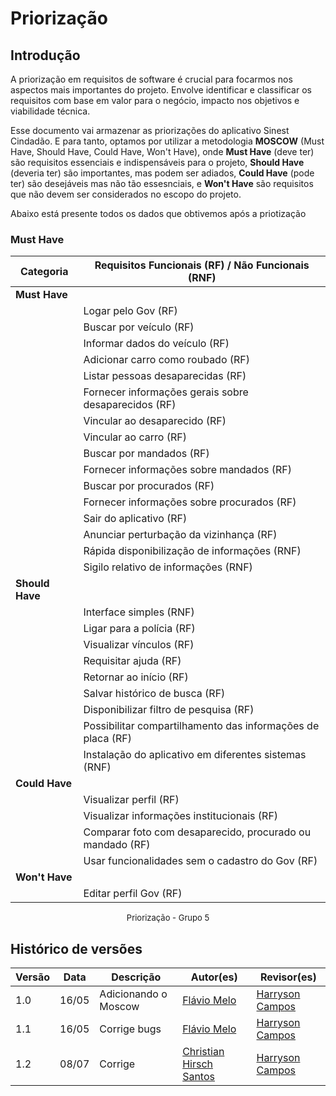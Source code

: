 # Priorização

## Introdução

A priorização em requisitos de software é crucial para focarmos nos aspectos mais importantes do projeto. Envolve identificar e classificar os requisitos com base em valor para o negócio, impacto nos objetivos e viabilidade técnica. 
 
Esse documento vai armazenar as priorizações do aplicativo Sinest Cindadão. E para tanto, optamos por utilizar a metodologia **MOSCOW** (Must Have, Should Have, Could Have, Won't Have), onde **Must Have** (deve ter) são requisitos essenciais e indispensáveis para o projeto, **Should Have** (deveria ter) são importantes, mas podem ser adiados, **Could Have** (pode ter) são desejáveis mas não tão essesnciais, e **Won't Have** são requisitos que não devem ser considerados no escopo do projeto.

Abaixo está presente todos os dados que obtivemos após a priotização

### Must Have

| Categoria       | Requisitos Funcionais (RF) / Não Funcionais (RNF)                              |
|-----------------|--------------------------------------------------------------------------------|
| **Must Have**   |                                                |
|    | Logar pelo Gov (RF)                                                            |
|                 | Buscar por veículo (RF)                                                        |
|                 | Informar dados do veículo (RF)                                                 |
|                 | Adicionar carro como roubado (RF)                                              |
|                 | Listar pessoas desaparecidas (RF)                                              |
|                 | Fornecer informações gerais sobre desaparecidos (RF)                           |
|                 | Vincular ao desaparecido (RF)                                                  |
|                 | Vincular ao carro (RF)                                                         |
|                 | Buscar por mandados (RF)                                                       |
|                 | Fornecer informações sobre mandados (RF)                                       |
|                 | Buscar por procurados (RF)                                                     |
|                 | Fornecer informações sobre procurados (RF)                                     |
|                 | Sair do aplicativo (RF)                                                        |
|                 | Anunciar perturbação da vizinhança (RF)                                        |
|                 | Rápida disponibilização de informações (RNF)                                   |
|                 | Sigilo relativo de informações (RNF)                                           |
| **Should Have**   |                                                           |
|  | Interface simples (RNF)                                                        |
|                 | Ligar para a polícia (RF)                                                      |
|                 | Visualizar vínculos (RF)                                                       |
|                 | Requisitar ajuda (RF)                                                          |
|                 | Retornar ao início (RF)                                                        |
|                 | Salvar histórico de busca (RF)                                                 |
|                 | Disponibilizar filtro de pesquisa (RF)                                         |
|                 | Possibilitar compartilhamento das informações de placa (RF)                    |
|                 | Instalação do aplicativo em diferentes sistemas (RNF)                          |
| **Could Have**  |                                                    |
|   | Visualizar perfil (RF)                                                         |
|                 | Visualizar informações institucionais (RF)                                     |
|                 | Comparar foto com desaparecido, procurado ou mandado (RF)                      |
|                 | Usar funcionalidades sem o cadastro do Gov (RF)                                |
| **Won't Have** |                                                     |
|   | Editar perfil Gov (RF)                                                         |


<font size="2"><p style="text-align: center">Priorização - Grupo 5 </p></font>

##  Histórico de versões

| Versão | Data   | Descrição | Autor(es) | Revisor(es)     |
| ------ | ---------- | ---------------- | ------------------ | ----------- |
| 1.0    | 16/05 |Adicionando o Moscow |[Flávio Melo](https://github.com/flavioovatsug)| [Harryson Campos](https://github.com/harry-cmartin) | 
| 1.1    | 16/05 |Corrige bugs |[Flávio Melo](https://github.com/flavioovatsug)| [Harryson Campos](https://github.com/harry-cmartin) | 
| 1.2    | 08/07 |Corrige  |[Christian Hirsch Santos](https://github.com/crstyhs)| [Harryson Campos](https://github.com/harry-cmartin) | 
